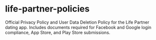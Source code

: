 # life-partner-policies
Official Privacy Policy and User Data Deletion Policy for the Life Partner dating app. Includes documents required for Facebook and Google login compliance, App Store, and Play Store submissions.
